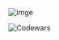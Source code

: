 ![imge](https://www.codewars.com/users/jackson139/badges/large)


![Codewars](https://github.r2v.ch/codewars?user=jackson139&&stroke=purple)
